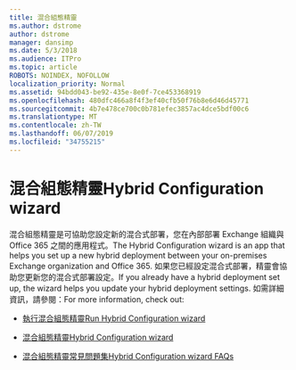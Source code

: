 ```yaml
---
title: 混合組態精靈
ms.author: dstrome
author: dstrome
manager: dansimp
ms.date: 5/3/2018
ms.audience: ITPro
ms.topic: article
ROBOTS: NOINDEX, NOFOLLOW
localization_priority: Normal
ms.assetid: 94bdd043-be92-435e-8e0f-7ce453368919
ms.openlocfilehash: 480dfc466a8f4f3ef40cfb50f76b8e6d46d45771
ms.sourcegitcommit: 4b7e478ce700c0b781efec3857ac4dce5bdf00c6
ms.translationtype: MT
ms.contentlocale: zh-TW
ms.lasthandoff: 06/07/2019
ms.locfileid: "34755215"
---
```

# <a name="hybrid-configuration-wizard"></a><span data-ttu-id="83e83-102">混合組態精靈</span><span class="sxs-lookup"><span data-stu-id="83e83-102">Hybrid Configuration wizard</span></span>

<span data-ttu-id="83e83-103">混合組態精靈是可協助您設定新的混合式部署，您在內部部署 Exchange 組織與 Office 365 之間的應用程式。</span><span class="sxs-lookup"><span data-stu-id="83e83-103">The Hybrid Configuration wizard is an app that helps you set up a new hybrid deployment between your on-premises Exchange organization and Office 365.</span></span> <span data-ttu-id="83e83-104">如果您已經設定混合式部署，精靈會協助您更新您的混合式部署設定。</span><span class="sxs-lookup"><span data-stu-id="83e83-104">If you already have a hybrid deployment set up, the wizard helps you update your hybrid deployment settings.</span></span> <span data-ttu-id="83e83-105">如需詳細資訊，請參閱：</span><span class="sxs-lookup"><span data-stu-id="83e83-105">For more information, check out:</span></span>
  
- [<span data-ttu-id="83e83-106">執行混合組態精靈</span><span class="sxs-lookup"><span data-stu-id="83e83-106">Run Hybrid Configuration wizard</span></span>](https://technet.microsoft.com/library/mt595788%28v=exchg.150%29.aspx)
    
- [<span data-ttu-id="83e83-107">混合組態精靈</span><span class="sxs-lookup"><span data-stu-id="83e83-107">Hybrid Configuration wizard</span></span>](https://technet.microsoft.com/library/hh529921%28v=exchg.150%29.aspx)
    
- [<span data-ttu-id="83e83-108">混合組態精靈常見問題集</span><span class="sxs-lookup"><span data-stu-id="83e83-108">Hybrid Configuration wizard FAQs</span></span>](https://technet.microsoft.com/library/mt488940%28v=exchg.150%29.aspx)
    

